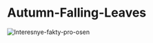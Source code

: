 # Autumn-Falling-Leaves
 
![Interesnye-fakty-pro-osen](https://user-images.githubusercontent.com/56477695/147602960-f63d1b28-4f06-4c2e-8d3d-816e1fdcdcbb.jpg)
